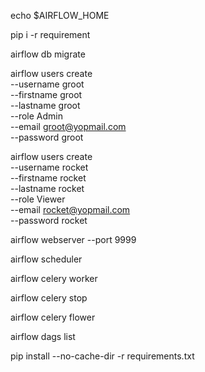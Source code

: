echo $AIRFLOW_HOME

pip i -r requirement

airflow db migrate

airflow users create \
    --username groot \
    --firstname groot \
    --lastname groot \
    --role Admin \
    --email groot@yopmail.com \
    --password groot

airflow users create \
    --username rocket \
    --firstname rocket \
    --lastname rocket \
    --role Viewer \
    --email rocket@yopmail.com \
    --password rocket

airflow webserver --port 9999

airflow scheduler

airflow celery worker

airflow celery stop

airflow celery flower

airflow dags list

pip install --no-cache-dir -r requirements.txt